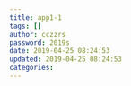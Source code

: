 ```yaml
---
title: app1-1
tags: []
author: cczzrs
password: 2019s
date: 2019-04-25 08:24:53
updated: 2019-04-25 08:24:53
categories:
---
```

